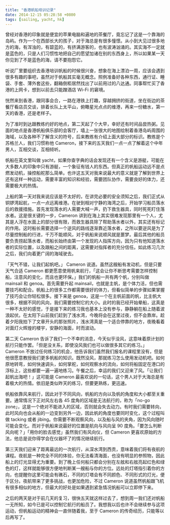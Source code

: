```yaml
---
title: "香港帆船培训记录"
date: 2014-12-15 05:28:58 +0800
tags: [sailing, yacht, hk]
---
```


曾经对香港的印象就是便宜的苹果电脑和遍地的茶餐厅，竟忘记了这是一个靠海的岛屿。作为一个在西部长大的孩子，对于海总是有很多憧憬。从小到大见过很多地方的海，有浑浊的，有碧蓝的，有挤满游客的，也有波涛汹涌的。其实海不一定就是蓝色的，只是人们习惯性地把自己的愿望加诸在别的东西身上，所以如果某一天你见到了不是蓝色的海，请不要抱怨它。

<!--truncate-->

听说厂里要组织去香港培训帆船的时候很兴奋，想象在海上漂泊一周，应该会遇到很多有趣的事吧，虽然对于帆船其实毫无概念。照例准备好各种东西，通行证、睡袋、手套、薄外套这些，翻箱倒柜居然找出了以前用过的八达通。同事帮忙买了香港的上网卡，想到以前去只能蹭酒店 Wi-Fi 的窘境。

恍然来到香港，跟同事会合，一路在港铁上打趣，穿越拥挤的街道，坐在街边的茶餐厅看店员交谈，排着长队上太平山，俯瞰星光点点的维港，再来一份糖水，第一天的香港，还是老样子。

为了准时到达跟教练约好的地点，第二天起了个大早，幸好还有时间品尝热粥。见面的地点是香港帆船俱乐部的会客厅，墙上一张很大的地图绘制着香港岛屿周围的海域，以及各种不了解含义的符号，后来教练有介绍上面大部分的标识。教练是个苏格兰人，我们习惯称他 Cameron，接下来的五天我们一点一点了解着这个中年男人，互相交谈，互相倾听。

帆船在英文里叫做 yacht，如果你查字典的话会发现还有一个含义是游艇，可能在大多数人的印象中只有游艇，一个象征有钱人的东西。但真正的帆船运动远不是点燃发动机，操控船舵那么简单。也许这五天对我来说最大的意义就是了解到世界上还有这样一种运动，需要丰富的知识和经验，需要团队协作，需要良好的体力，还需要极大的热情。

上船的第一天对我来说应该是不太好的，在讲完必要的安全须知之后，我们正式从铜锣湾起航，一点一点远离维港。在驶到相对宁静的海湾之后，开始学习船员落水后的救援措施。首先发现落水的人需要大喊一声，扔下救生器具，同时死死盯住落水者。这是很关键的一步，Cameron 讲到在海上其实很难发现那里有一个人，尤其是人浮在水面上的部分很有限，而救生器具除了帮助落水者以外，其实还有标记的作用。这时船长需要选择一个逆风的路线逐渐靠近落水者，之所以要逆风是为了尽量控制船的行进，千万不能顺风，对于帆船来说顺风就是噩梦。最后其他的船员要负责捞起落水者，而船长始终由第一个发现的人指挥方向，因为只有他知道落水者的实际位置，以及跟船之间的距离，这需要对指挥者的充分信任。如此练习几次之后，我们向着更广阔的海域驶去。

「天气不错，让我们起帆吧。」 Cameron 说道。虽然这艘船有发动机，但是只要天气合适 Cameron 都更愿意使用帆来航行，「这会让你不断思考需要怎样控制船，注意风的变化，而且也更环保。」我们的帆船一共有两个帆，分别叫做 mainsail 和 genoa。首先需要升起 mainsail，也就是主帆，是个体力活，但也需要技巧和配合。帆船上的很多工作都需要很好的体力，但看似简单的步骤如果掌握了技巧会让你轻松很多。接下来是 genoa，这是一个在主帆前面的帆，比主帆大很多，根据不同的风向，我们需要控制它的大小。此时的我已经开始晕船，这真是一种不太好的感觉，于是接下来的练习我也基本上没有参与，静静躺在船上随着波浪起伏。在太阳下山前我们赶到了浅水湾，今晚将会在这里过夜，但不会靠岸。趁着夕阳我拍下了文章开头的那张照片，浅水湾真是一个适合停靠的地方，夜晚看着对面灯火辉煌的楼宇，安静的海面，时而波动。

第二天 Cameron 告诉了我们一个不幸的消息，今天似乎没风，这意味着原计划的航行只能作罢。「但是没关系，即使没风我们也可以做很多其它的练习。」Cameron 不放过任何练习的机会，他告诉我们虽然我们报名的课程里没有，但是他很愿意教授我们更多帆船的知识。既然没风，那就练习怎么使用发动机吧。如何原地转弯，如何快速调头，如何掌舵，如何观察水的流向，如何将船固定在港口的浮标上，这些都要一遍一遍地练习。午餐之后，幸运的我们又迎来了风。「让我们起帆出海吧！」这可能是 Cameron 最喜欢说的一句话，这个男人对于大海总是有着极大的热情。依旧是类似昨天的练习，但要更熟练，更迅速。

帆船依靠风来航行，因此对于不同风向，帆船的方向以及帆的角度和大小都至关重要。通常情况下正对风左右各 45 度角的区域是无法航行的，称为「no-go zone」，这是一个绝对不能进入的区域，否则就会失去动力。有时我们需要转向，此时风向也会从船的一边变到另外一边，因此帆的角度也要同时变化，这个过程叫做 tacking 或者 jibing。你需要不断观察风向，以及船与风的夹角，因为风向随时可能会变化。而对于帆船来说最好的位置是航向与风向呈 90 度角。「要怎么判断风向呢？」「用你的脸去感觉」虽然我们有风向仪，但 Cameron 更喜欢原始的方法，他总是说你得学会在仪器坏了的情况继续航行。

第三天我们迎来了距离最远的一次航行，从深水湾到西贡，意味着我们将有夜航的课程。夜航是一种完全不同的体验，你无法看清海面，也没有明显的参照物，因此船上的灯光显得尤为重要。到了晚上任何船只都会分别在左舷和右舷亮起红色和绿色的灯，这样就能够很方便地判断某一艘船与你的方位。远处的灯塔指引着你的方向，也提醒你这里可能会有礁石，不同的灯塔会有不同颜色、不同形式的灯光，便于区分。夜航带来了更多挑战，也更加危险，不过 Cameron 说道虽然帆船跟飞机有很多相似的地方，但最大的好处是如果遇到紧急情况帆船可以立即停下来。

之后的两天是对于前几天的复习，很快五天就这样过去了，想到周一我们还对帆船一无所知，如今已是可以控制它航行的船员了。我想我以后也许不会继续参与这项运动，但帆船运动的精神会一直伴随着我，至于 Cameron 的传奇经历，只能等以后再写了。
